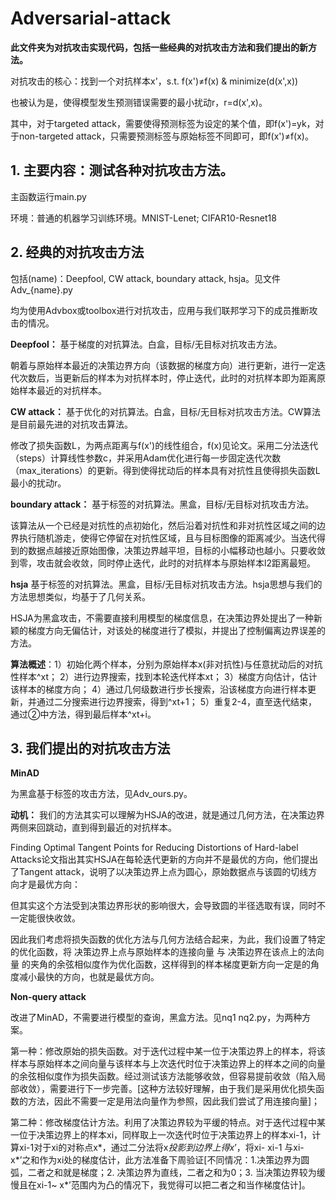 # Adversarial-attack
**此文件夹为对抗攻击实现代码，包括一些经典的对抗攻击方法和我们提出的新方法。**

对抗攻击的核心：找到一个对抗样本x'，s.t. f(x')≠f(x) & minimize(d(x',x))

也被认为是，使得模型发生预测错误需要的最小扰动r，r=d(x',x)。

其中，对于targeted attack，需要使得预测标签为设定的某个值，即f(x')=yk，对于non-targeted attack，只需要预测标签与原始标签不同即可，即f(x')≠f(x)。

## 1. 主要内容：测试各种对抗攻击方法。

主函数运行main.py 

环境：普通的机器学习训练环境。MNIST-Lenet; CIFAR10-Resnet18


## 2. 经典的对抗攻击方法
包括(name)：Deepfool, CW attack, boundary attack, hsja。见文件Adv_{name}.py

均为使用Advbox或toolbox进行对抗攻击，应用与我们联邦学习下的成员推断攻击的情况。


**Deepfool：**
基于梯度的对抗算法。白盒，目标/无目标对抗攻击方法。

朝着与原始样本最近的决策边界方向（该数据的梯度方向）进行更新，进行一定迭代次数后，当更新后的样本为对抗样本时，停止迭代，此时的对抗样本即为距离原始样本最近的对抗样本。


**CW attack：**
基于优化的对抗算法。白盒，目标/无目标对抗攻击方法。CW算法是目前最先进的对抗攻击算法。

修改了损失函数L，为两点距离与f(x')的线性组合，f(x)见论文。采用二分法迭代（steps）计算线性参数c，并采用Adam优化进行每一步固定迭代次数（max_iterations）的更新。得到使得扰动后的样本具有对抗性且使得损失函数L最小的扰动r。


**boundary attack：**
基于标签的对抗算法。黑盒，目标/无目标对抗攻击方法。

该算法从一个已经是对抗性的点初始化，然后沿着对抗性和非对抗性区域之间的边界执行随机游走，使得它停留在对抗性区域，且与目标图像的距离减少。当迭代得到的数据点越接近原始图像，决策边界越平坦，目标的小幅移动也越小。只要收敛到零，攻击就会收敛，同时停止迭代，此时的对抗样本与原始样本l2距离最短。


**hsja**
基于标签的对抗算法。黑盒，目标/无目标对抗攻击方法。hsja思想与我们的方法思想类似，均基于了几何关系。

HSJA为黑盒攻击，不需要直接利用模型的梯度信息，在决策边界处提出了一种新颖的梯度方向无偏估计，对该处的梯度进行了模拟，并提出了控制偏离边界误差的方法。

**算法概述**：1）初始化两个样本，分别为原始样本x(非对抗性)与任意扰动后的对抗性样本^xt；
2）进行边界搜索，找到本轮迭代样本xt；
3）梯度方向估计，估计该样本的梯度方向；
4）通过几何级数进行步长搜索，沿该梯度方向进行样本更新，并通过二分搜索进行边界搜索，得到^xt+1；
5）重复2-4，直至迭代结束，通过②中方法，得到最后样本^xt+i。


## 3. 我们提出的对抗攻击方法

**MinAD**

为黑盒基于标签的攻击方法，见Adv_ours.py。


**动机：**
我们的方法其实可以理解为HSJA的改进，就是通过几何方法，在决策边界两侧来回跳动，直到得到最近的对抗样本。

Finding Optimal Tangent Points for Reducing Distortions of Hard-label Attacks论文指出其实HSJA在每轮迭代更新的方向并不是最优的方向，他们提出了Tangent attack，说明了以决策边界上点为圆心，原始数据点与该圆的切线方向才是最优方向：
 
但其实这个方法受到决策边界形状的影响很大，会导致圆的半径选取有误，同时不一定能很快收敛。

因此我们考虑将损失函数的优化方法与几何方法结合起来，为此，我们设置了特定的优化函数，将 决策边界上点与原始样本的连接向量 与 决策边界在该点上的法向量 的夹角的余弦相似度作为优化函数，这样得到的样本梯度更新方向一定是的角度减小最快的方向，也就是最优方向。


**Non-query attack**

改进了MinAD，不需要进行模型的查询，黑盒方法。见nq1 nq2.py，为两种方案。

第一种：修改原始的损失函数。对于迭代过程中某一位于决策边界上的样本，将该样本与原始样本之间向量与该样本与上次迭代时位于决策边界上的样本之间的向量的余弦相似度作为损失函数。经过测试该方法能够收敛，但容易提前收敛（陷入局部收敛），需要进行下一步完善。[这种方法较好理解，由于我们是采用优化损失函数的方法，因此不需要一定是用法向量作为参照，因此我们尝试了用连接向量]；


第二种：修改梯度估计方法。利用了决策边界较为平缓的特点。对于迭代过程中某一位于决策边界上的样本xi，同样取上一次迭代时位于决策边界上的样本xi-1，计算xi-1对于xi的对称点x*，通过二分法将x*投影到边界上得x*’，将xi- xi-1 与xi- x*’之和作为xi处的梯度估计，此方法准备下周验证[不同情况：1.决策边界为圆弧，二者之和就是梯度；2. 决策边界为直线，二者之和为0；3. 当决策边界较为缓慢且在xi-1~ x*’范围内为凸的情况下，我觉得可以把二者之和当作梯度估计]。

